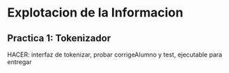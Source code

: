 # Explotacion de la Informacion
## Practica 1: Tokenizador

HACER: interfaz de tokenizar, probar corrigeAlumno y test, ejecutable para entregar
